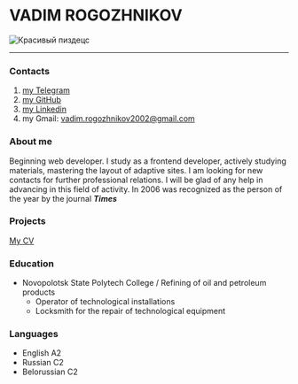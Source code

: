 # VADIM ROGOZHNIKOV 
![Красивый пиздецс](https://user-images.githubusercontent.com/108485029/205988613-d5ae3d61-ca16-4439-bf7b-df49ccc98bff.jpg)
********
### Contacts 
1. [my Telegram](https://t.me/vadimrogozhnikov)
2. [my GitHub](https://github.com/vadim-project)
3. [my Linkedin](https://www.linkedin.com/in/vadim-rogozhnikov)
4. my Gmail: vadim.rogozhnikov2002@gmail.com
### About me
Beginning web developer.
I study as a frontend developer, actively studying materials, mastering the layout of adaptive sites.
I am looking for new contacts for further professional relations. I will be glad of any help in advancing in this field of activity.
In 2006 was recognized as the person of the year by the journal ***Times***
### Projects
[My CV](https://github.com/vadim-project/rsschool-cv/edit/gh-pages/cv.md)
### Education
* Novopolotsk State Polytech College / Refining of oil and petroleum products
  * Operator of technological installations
  * Locksmith for the repair of technological equipment
### Languages
  * English A2
  * Russian C2
  * Belorussian C2
